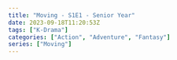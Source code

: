 ```yaml
---
title: "Moving - S1E1 - Senior Year"
date: 2023-09-18T11:20:53Z
tags: ["K-Drama"]
categories: ["Action", "Adventure", "Fantasy"]
series: ["Moving"]
---
```



<mux-player stream-type="on-demand"
  src="https://kp3d-my.sharepoint.com/personal/ryoo_kp3d_onmicrosoft_com/_layouts/15/download.aspx?share=EYZ-fD1PgXhIiykj0ZDAgtsB2ZOO6C541rsVnJ0jnu8tzQ" metadata-video-title="Moving - S1E1 - Senior Year" prefer-playback="mse" controls>
  </mux-player>
  
  
  <script src="https://cdn.jsdelivr.net/npm/@mux/mux-player"></script>
  
 <script id="UUxUeytKmTjkXWTde9gYfrUiAlSEHPgu9gSO3bV5dWc" type="application/ld+json">
 {
  "@context": "https://schema.org/",
  "@type": "VideoObject",
  "name": "Moving - S1E1 - Senior Year",
  "contentUrl": "https://stream.mux.com/UUxUeytKmTjkXWTde9gYfrUiAlSEHPgu9gSO3bV5dWc.m3u8",
  "thumbnailUrl": "https://www.themoviedb.org/t/p/original/vDJE7JPnPc6fJBMBXdSltYM6yL6.jpg?width=314&fit_mode=preserve&time=25",
  "uploadDate": "2023-09-18T11:20:53Z",
}

</script>
